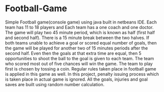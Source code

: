 # Football-Game
Simple Football game(console game) using java built in netbeans IDE.
Each team has 11 to 18 players and Each team has a one coach and one doctor. The game will play two 45 minute period, which is known as half (first half and second half). 
There is a 15 minute break between the two halves. If both teams unable to achieve a goal or scored equal number of goals, then the game will be played for another 
two of 15 minutes periods after the second half. Even then the goals at that extra time are equal, then 5 opportunities to shoot the ball to the goal is given to each team. 
The team who scored most out of five chances will win the game. The team to play first is chosen by tossing a coin. Regular rules taken place in football game is applied in this game as well. In this project, penalty issuing
process which is taken place in actual game is ignored. All the goals, injuries and goal saves are built using random number calculation.
